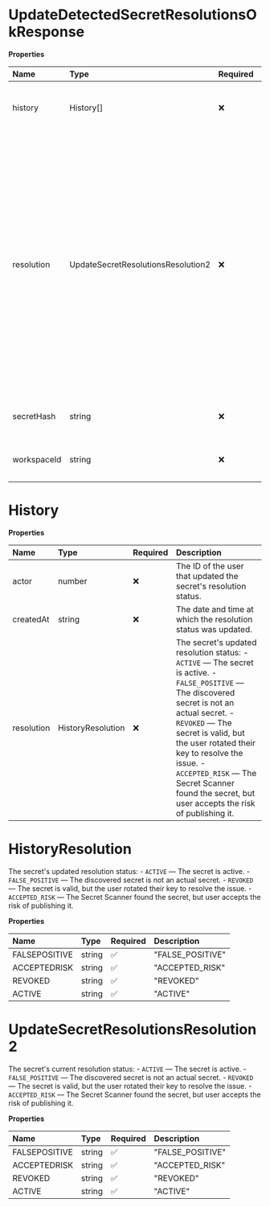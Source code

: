 # UpdateDetectedSecretResolutionsOkResponse

**Properties**

| Name        | Type                               | Required | Description                                                                                                                                                                                                                                                                                                                                 |
| :---------- | :--------------------------------- | :------- | :------------------------------------------------------------------------------------------------------------------------------------------------------------------------------------------------------------------------------------------------------------------------------------------------------------------------------------------ |
| history     | History[]                          | ❌       | The history of the secret's resolution status changes.                                                                                                                                                                                                                                                                                      |
| resolution  | UpdateSecretResolutionsResolution2 | ❌       | The secret's current resolution status: - `ACTIVE` — The secret is active. - `FALSE_POSITIVE` — The discovered secret is not an actual secret. - `REVOKED` — The secret is valid, but the user rotated their key to resolve the issue. - `ACCEPTED_RISK` — The Secret Scanner found the secret, but user accepts the risk of publishing it. |
| secretHash  | string                             | ❌       | The SHA-256 hash of the detected secret.                                                                                                                                                                                                                                                                                                    |
| workspaceId | string                             | ❌       | The ID of the workspace that contains the secret.                                                                                                                                                                                                                                                                                           |

# History

**Properties**

| Name       | Type              | Required | Description                                                                                                                                                                                                                                                                                                                                 |
| :--------- | :---------------- | :------- | :------------------------------------------------------------------------------------------------------------------------------------------------------------------------------------------------------------------------------------------------------------------------------------------------------------------------------------------ |
| actor      | number            | ❌       | The ID of the user that updated the secret's resolution status.                                                                                                                                                                                                                                                                             |
| createdAt  | string            | ❌       | The date and time at which the resolution status was updated.                                                                                                                                                                                                                                                                               |
| resolution | HistoryResolution | ❌       | The secret's updated resolution status: - `ACTIVE` — The secret is active. - `FALSE_POSITIVE` — The discovered secret is not an actual secret. - `REVOKED` — The secret is valid, but the user rotated their key to resolve the issue. - `ACCEPTED_RISK` — The Secret Scanner found the secret, but user accepts the risk of publishing it. |

# HistoryResolution

The secret's updated resolution status: - `ACTIVE` — The secret is active. - `FALSE_POSITIVE` — The discovered secret is not an actual secret. - `REVOKED` — The secret is valid, but the user rotated their key to resolve the issue. - `ACCEPTED_RISK` — The Secret Scanner found the secret, but user accepts the risk of publishing it.

**Properties**

| Name          | Type   | Required | Description      |
| :------------ | :----- | :------- | :--------------- |
| FALSEPOSITIVE | string | ✅       | "FALSE_POSITIVE" |
| ACCEPTEDRISK  | string | ✅       | "ACCEPTED_RISK"  |
| REVOKED       | string | ✅       | "REVOKED"        |
| ACTIVE        | string | ✅       | "ACTIVE"         |

# UpdateSecretResolutionsResolution2

The secret's current resolution status: - `ACTIVE` — The secret is active. - `FALSE_POSITIVE` — The discovered secret is not an actual secret. - `REVOKED` — The secret is valid, but the user rotated their key to resolve the issue. - `ACCEPTED_RISK` — The Secret Scanner found the secret, but user accepts the risk of publishing it.

**Properties**

| Name          | Type   | Required | Description      |
| :------------ | :----- | :------- | :--------------- |
| FALSEPOSITIVE | string | ✅       | "FALSE_POSITIVE" |
| ACCEPTEDRISK  | string | ✅       | "ACCEPTED_RISK"  |
| REVOKED       | string | ✅       | "REVOKED"        |
| ACTIVE        | string | ✅       | "ACTIVE"         |

<!-- This file was generated by liblab | https://liblab.com/ -->
